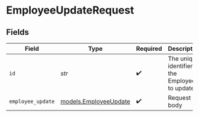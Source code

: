 # EmployeeUpdateRequest


## Fields

| Field                                                | Type                                                 | Required                                             | Description                                          | Example                                              |
| ---------------------------------------------------- | ---------------------------------------------------- | ---------------------------------------------------- | ---------------------------------------------------- | ---------------------------------------------------- |
| `id`                                                 | *str*                                                | :heavy_check_mark:                                   | The unique identifier of the Employee to update      | 123e4567-e89b-12d3-a456-426614174000                 |
| `employee_update`                                    | [models.EmployeeUpdate](../models/employeeupdate.md) | :heavy_check_mark:                                   | Request body                                         |                                                      |